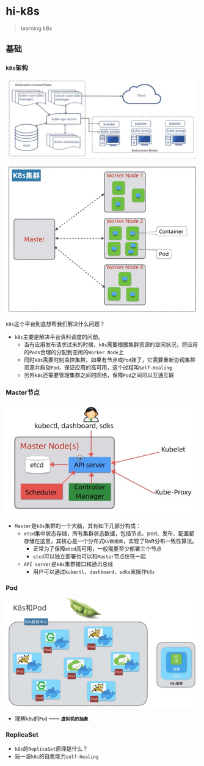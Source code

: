 # hi-k8s

> learning k8s

## 基础

### `k8s`架构

![k8s](assets/images/k8s.jpg)

![pod1](assets/images/k8s-art.jpg)

`k8s`这个平台到底想帮我们解决什么问题？

- `k8s`主要是解决平台资料调度的问题。
  - 当有应用发布请求过来的时候，`k8s`需要根据集群资源的空闲状况，将应用的`Pods`合理的分配到空闲的`Worker Node`上
  - 同时`k8s`需要时刻监控集群，如果有节点或`Pod`挂了，它需要重新协调集群资源并启动`Pod`，保证应用的高可用，这个过程叫`Self-Healing`
  - 另外`k8s`还需要管理集群之间的网络，保障`Pod`之间可以互通互联

### Master节点

![k8s-master](assets/images/k8s-master.jpg)

- `Master`是`k8s`集群的一个大脑，其有如下几部分构成：
  - `etcd`集中状态存储，所有集群状态数据，包括节点、pod、发布、配置都存储在这里，其核心是一个分布式`KV数据库`，实现了Raft分布一致性算法。
    - 正常为了保障`etcd`高可用，一般需要至少部署三个节点
    - `etcd`可以独立部署也可以和`Master`节点住在一起
  - `API server`是`k8s`集群接口和通讯总线
    - 用户可以通过`kubectl`、`dashboard`、`sdks`来操作`k8s`

### Pod

![pod1](assets/images/pod-1.jpg)

- 理解`k8s`的`Pod` —— **`虚拟机的抽象`**

### ReplicaSet

- `k8s`的`ReplicaSet`原理是什么？
- 玩一波`k8s`的自愈能力`self-healing`
